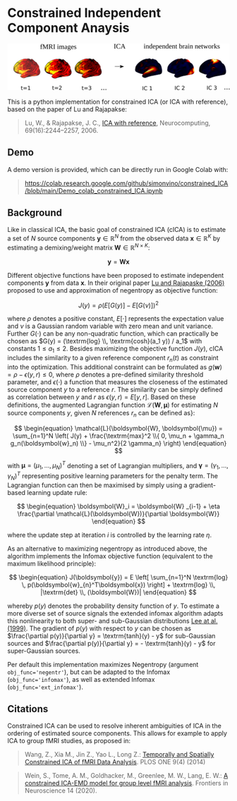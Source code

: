# Constrained Independent Component Anaysis

<img src="https://github.com/simonvino/constrained_ICA/blob/main/figures/example_ICA.png" width="800">


This is a python implementation for constrained ICA (or ICA with reference), based on the paper of Lu and Rajapakse:

> Lu, W., & Rajapakse, J. C.,
[ICA with reference](https://www.sciencedirect.com/science/article/abs/pii/S0925231205003176), Neurocomputing, 69(16):2244–2257, 2006.

## Demo 

A demo version is provided, which can be directly run in Google Colab with:

> https://colab.research.google.com/github/simonvino/constrained_ICA/blob/main/Demo_colab_constrained_ICA.ipynb

## Background

Like in classical ICA, the basic goal of constrained ICA (cICA) is to estimate a set of $N$ source components $\boldsymbol{y} \in \mathbb{R}^{N}$ from the observed data $\boldsymbol{x} \in \mathbb{R}^{K}$ by estimating a demixing/weight matrix $\boldsymbol{W} \in \mathbb{R}^{N \times K}$:

$$
\begin{equation}
\boldsymbol{y} = \boldsymbol{W} \boldsymbol{x}
\end{equation}
$$

Different objective functions have been proposed to estimate independent components $\boldsymbol{y}$ from data $\boldsymbol{x}$. In their original paper [Lu and Rajapaske (2006)](https://www.sciencedirect.com/science/article/abs/pii/S0925231205003176) proposed to use and approximation of negentropy as objective function:

$$
\begin{equation}
    J(y) = \rho ( E [ G(y) ] - E [ G(\nu) ] )^2
\end{equation}
$$

where $\rho$ denotes a positive constant, $E[\cdot]$ represents the expectation value and $\nu$ is a Gaussian random variable with zero mean and unit variance. Further $G(\cdot)$ can be any non-quadratic function, which can practically be chosen as $G(y) = (\textrm{log} \\, \textrm{cosh}(a_1 y)) / a_1$ with constants $1 \leq a_1 \leq 2$. Besides maximizing the objective function $J(y)$, cICA includes the similarity to a given reference component $r_n(t)$ as constraint into the optimization. This additional constraint can be formulated as $g(\boldsymbol{w}) = \rho - \epsilon (y, r) \le 0$, where $\rho$ denotes a pre-defined similarity threshold parameter, and $\epsilon(\cdot)$ a function that measures the closeness of the estimated source component $y$ to a reference $r$. The similarity can be simply defined as correlation between $y$ and $r$ as $\epsilon(y, r) = E[y, r]$. Based on these definitions, the augmented Lagrangian function $\mathcal{L}(\boldsymbol{W}, \boldsymbol{\mu})$ for estimating $N$ source components $y$, given $N$ references $r_n$ can be defined as}: 

$$
\begin{equation}
    \mathcal{L}(\boldsymbol{W}, \boldsymbol{\mu}) = \sum_{n=1}^N \left( J(y) + \frac{\textrm{max}^2 \\{ 0, \mu_n + \gamma_n g_n(\boldsymbol{w}_n) \\} - \mu_n^2}{2 \gamma_n} \right)
\end{equation}
$$

with $\boldsymbol{\mu} = (\mu_1, \ldots, \mu_N)^{T}$ denoting a set of Lagrangian multipliers, and $\boldsymbol{\gamma} = ( \gamma_1, \ldots, \gamma_N )^T$ representing positive learning parameters for the penalty term. The Lagrangian function can then be maximised by simply using a gradient-based learning update rule:

$$
\begin{equation}
    \boldsymbol{W}_i = \boldsymbol{W} _{i-1} + \eta \frac{\partial \mathcal{L}(\boldsymbol{W})}{\partial \boldsymbol{W}}
\end{equation}
$$

where the update step at iteration $i$ is controlled by the learning rate $\eta$. 

As an alternative to maximizing negentropy as introduced above, the algorithm implements the Infomax objective function (equivalent to the maximum likelihood principle): 

$$
\begin{equation}
    J(\boldsymbol{y}) = E \left[ \sum_{n=1}^N \textrm{log} \, p(\boldsymbol{w}_{n}^T\boldsymbol{x}) \right] + \textrm{log} \\, |\textrm{det} \\, (\boldsymbol{W})|
\end{equation}
$$

whereby $p(y)$ denotes the probability density function of $y$. To estimate a more diverse set of source signals the extended infomax algorithm adapts this nonlinearity to both super- and sub-Gaussian distributions [Lee at al. (1999)](https://dl.acm.org/doi/10.1162/089976699300016719). The gradient of $p(y)$ with respect to $y$ can be chosen as $\frac{\partial p(y)}{\partial y} = \textrm{tanh}(y) - y$ for sub-Gaussian sources and $\frac{\partial p(y)}{\partial y} = - \textrm{tanh}(y) - y$ for super-Gaussian sources.

Per default this implementation maximizes Negentropy (argument ``` obj_func='negentr' ```), but can be adapted to the Infomax (``` obj_func='infomax' ```), as well as extended Infomax (``` obj_func='ext_infomax' ```).  


## Citations

Constrained ICA can be used to resolve inherent ambiguities of ICA in the ordering of estimated source components. This allows for example to apply ICA to group fMRI studies, as proposed in:

> Wang, Z., Xia M., Jin Z., Yao L., Long Z.: [Temporally and Spatially Constrained ICA of fMRI Data Analysis](https://journals.plos.org/plosone/article?id=10.1371/journal.pone.0094211). PLOS ONE 9(4) (2014)

> Wein, S., Tome, A. M., Goldhacker, M., Greenlee, M. W., Lang, E. W.: [A constrained ICA-EMD model for group level fMRI analysis](https://www.frontiersin.org/articles/10.3389/fnins.2020.00221/full). Frontiers in Neuroscience 14 (2020).

